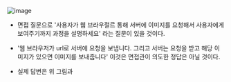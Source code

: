![image](https://user-images.githubusercontent.com/62228401/217197591-cb6bb6b1-15d4-4b92-892f-76d85c92b1ca.png)

- 면접 질문으로 '사용자가 웹 브라우절르 통해 서버에 이미지를 요청해서 사용자에게 보여주기까지 과정을 설명하세요' 라는 질문이 있을 것이다.
- '웹 브라우저가 url로 서버에 요청을 보냅니다. 그리고 서버는 요청을 받고 해당 이미지가 있으면 이미지를 보내줍니다' 이것은 면접관이 의도한 정답은 아닐 것이다.

- 실제 답변은 위 그림과 
